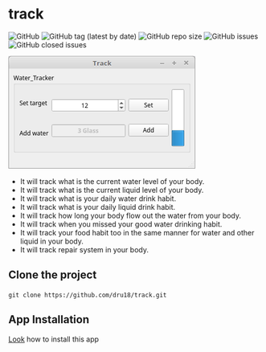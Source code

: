 # track

![GitHub](https://img.shields.io/github/license/dru18/track)
![GitHub tag (latest by date)](https://img.shields.io/github/v/tag/dru18/track?style=plastic)
![GitHub repo size](https://img.shields.io/github/repo-size/dru18/track)
![GitHub issues](https://img.shields.io/github/issues/dru18/track?style=plastic)
![GitHub closed issues](https://img.shields.io/github/issues-closed/dru18/track?style=plastic)

![prototype](https://github.com/dru18/track/blob/master/Prototype/water_tracker_v1.0.png)

- It will track what is the current water level of your body.
- It will track what is the current liquid level of your body.
- It will track what is your daily water drink habit.
- It will track what is your daily liquid drink habit.
- It will track how long your body flow out the water from your body.
- It will track when you missed your good water drinking habit.
- It will track your food habit too in the same manner for water and other liquid in your body.
- It will track repair system in your body.

## Clone the project

```git clone https://github.com/dru18/track.git```

## App Installation

[Look](https://github.com/dru18/track/wiki) how to install this app

